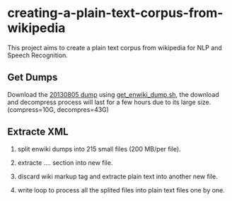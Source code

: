 creating-a-plain-text-corpus-from-wikipedia
===========================================

This project aims to create a plain text corpus from wikipedia for NLP and Speech Recognition.

Get Dumps
--------

Download the [20130805 dump](http://dumps.wikimedia.org/enwiki/20130805/) using [get_enwiki_dump.sh](https://github.com/shenzhun/creating-a-plain-text-corpus-from-wikipedia/blob/master/get_enwiki_dump.sh), the download and decompress process will last for a few hours due to its large size.(compress=10G, decompres=43G)

Extracte XML
------------
1. split enwiki dumps into 215 small files (200 MB/per file).

2. extracte <text> ....</text> section into new file.

3. discard wiki markup tag and extracte plain text into another new file.

4. write loop to process all the splited files into plain text files one by one.

